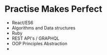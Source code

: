 # Practise Makes Perfect 
- React/ES6
- Algorithms and Data structures
- Ruby
- REST API's / GRAPHQL
- OOP Principles Abstraction
- 
